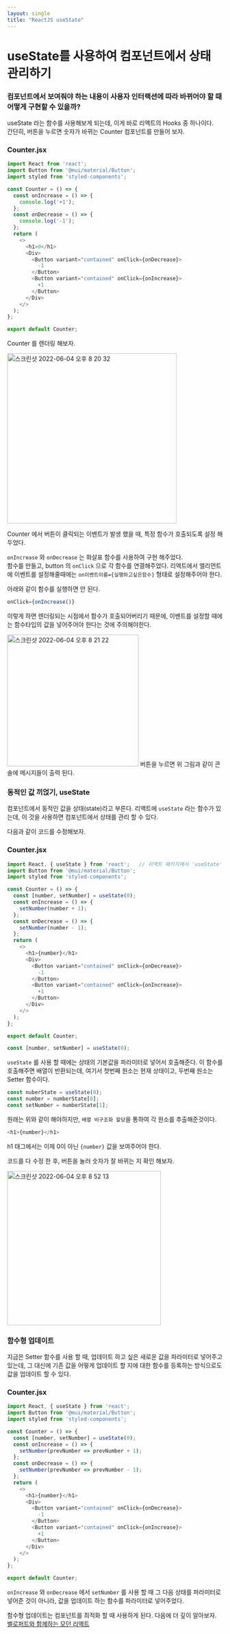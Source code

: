 ```yaml
---
layout: single
title: "ReactJS useState"
---
```


# useState를 사용하여 컴포넌트에서 상태 관리하기

### 컴포넌트에서 보여줘야 하는 내용이 사용자 인터랙션에 따라 바뀌어야 할 때 어떻게 구현할 수 있을까?
useState 라는 함수를 사용해보게 되는데, 이게 바로 리액트의 Hooks 중 하나이다.   
간단히, 버튼을 누르면 숫자가 바뀌는 Counter 컴포넌트를 만들어 보자.    

### Counter.jsx
```js
import React from 'react';
import Button from '@mui/material/Button';
import styled from 'styled-components';

const Counter = () => {
  const onIncrease = () => {
    console.log('+1');
  };
  const onDecrease = () => {
    console.log('-1');
  };
  return (
    <>
      <h1>0</h1>
      <Div>
        <Button variant="contained" onClick={onDecrease}>
          -1
        </Button>
        <Button variant="contained" onClick={onIncrease}>
          +1
        </Button>
      </Div>
    </>
  );
};

export default Counter;
```
      
Counter 를 렌더링 해보자.    
      
<img width="396" alt="스크린샷 2022-06-04 오후 8 20 32" src="https://user-images.githubusercontent.com/84711115/171997170-ce8c5bfb-b658-4053-8e46-54f7a5e2883c.png">
    
Counter 에서 버튼이 클릭되는 이벤트가 발생 했을 때, 특정 함수가 호출되도록 설정 해 두었다.   
    
`onIncrease` 와 `onDecrease` 는 화살표 함수를 사용하여 구현 해주었다.   
함수를 만들고, button 의 `onClick` 으로 각 함수를 연결해주었다. 리액트에서 엘리먼트에 이벤트를 설정해줄때에는 `on이벤트이름={실행하고싶은함수}` 형태로 설정해주어야 한다.   

아래와 같이 함수를 실행하면 안 된다.     

```js
onClick={onIncrease()}
```

이렇게 하면 렌더링되는 시점에서 함수가 호출되어버리기 때문에, 이벤트를 설정할 때에는 함수타입의 값을 넣어주어야 한다는 것에 주의해야한다.     

<img width="307" alt="스크린샷 2022-06-04 오후 8 21 22" src="https://user-images.githubusercontent.com/84711115/171997151-efeb7236-a16f-4bb6-b38a-04af52ca15eb.png">
버튼을 누르면 위 그림과 같이 콘솔에 메시지들이 출력 된다.     

### 동적인 값 끼얹기, useState
컴포넌트에서 동적인 값을 상태(state)라고 부른다. 리액트에 `useState` 라는 함수가 있는데, 이 것을 사용하면 컴포넌트에서 상태를 관리 할 수 있다.    
    
다음과 같이 코드를 수정해보자.   

### Counter.jsx
```js
import React, { useState } from 'react';   // 리액트 패키지에서 'useState' 라는 함수를 불러와준다.
import Button from '@mui/material/Button';
import styled from 'styled-components';

const Counter = () => {
  const [number, setNumber] = useState(0);
  const onIncrease = () => {
    setNumber(number + 1);
  };
  const onDecrease = () => {
    setNumber(number - 1);
  };
  return (
    <>
      <h1>{number}</h1>
      <Div>
        <Button variant="contained" onClick={onDecrease}>
          -1
        </Button>
        <Button variant="contained" onClick={onIncrease}>
          +1
        </Button>
      </Div>
    </>
  );
};

export default Counter;
```
      

```js
const [number, setNumber] = useState(0);
```
`useState` 를 사용 할 때에는 상태의 기본값을 파라미터로 넣어서 호출해준다. 이 함수를 호출해주면 배열이 반환되는데, 여기서 첫번째 원소는 현재 상태이고, 두번째 원소는 Setter 함수이다.    

```js
const nuberState = useState(0);
const number = numberState[0];
const setNumber = numberState[1];
```
      
원래는 위와 같이 해야하지만, `배열 비구조화 할당`을 통하여 각 원소를 추출해준것이다.     

```js
<h1>{number}</h1>
```
h1 태그에서는 이제 0이 아닌 `{number}` 값을 보여주어야 한다.   
      
코드를 다 수정 한 후, 버튼을 눌러 숫자가 잘 바뀌는 지 확인 해보자.      

<img width="359" alt="스크린샷 2022-06-04 오후 8 52 13" src="https://user-images.githubusercontent.com/84711115/171997754-81251d4e-6e3b-4b92-add3-63a31da78a53.png">
      
### 함수형 업데이트
지금은 Setter 함수를 사용 할 때, 업데이트 하고 싶은 새로운 값을 파라미터로 넣어주고 있는데, 그 대신에 기존 값을 어떻게 업데이트 할 지에 대한 함수를 등록하는 방식으로도 값을 업데이트 할 수 있다.    

### Counter.jsx
```js
import React, { useState } from 'react';
import Button from '@mui/material/Button';
import styled from 'styled-components';

const Counter = () => {
  const [number, setNumber] = useState(0);
  const onIncrease = () => {
    setNumber(prevNumber => prevNumber + 1);
  };
  const onDecrease = () => {
    setNumber(prevNumber => prevNumber - 1);
  };
  return (
    <>
      <h1>{number}</h1>
      <Div>
        <Button variant="contained" onClick={onDecrease}>
          -1
        </Button>
        <Button variant="contained" onClick={onIncrease}>
          +1
        </Button>
      </Div>
    </>
  );
};

export default Counter;
```
      
`onIncrease` 와 `onDecrease` 에서 `setNumber` 를 사용 할 때 그 다음 상태를 파라미터로 넣어준 것이 아니라, 값을 업데이트 하는 함수를 파라미터로 넣어주었다.    
      
함수형 업데이트는 컴포넌트를 최적화 할 때 사용하게 된다. 다음에 더 깊이 알아보자.
[벨로퍼트와 함께하는 모던 리액트](https://react.vlpt.us/basic/07-useState.html)
